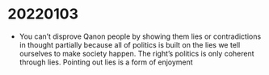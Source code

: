 # 20220103

-   You can&rsquo;t disprove Qanon people by showing them lies or contradictions in thought partially because all of politics is built on the lies we tell ourselves to make society happen. The right&rsquo;s politics is only coherent through lies. Pointing out lies is a form of enjoyment

